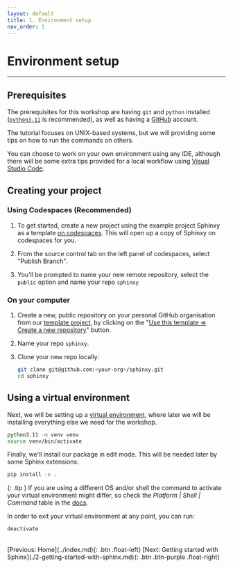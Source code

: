 ```yaml
---
layout: default
title: 1. Environment setup
nav_order: 1
---
```


# Environment setup

---

## Prerequisites

The prerequisites for this workshop are having `git` and `python` installed
([`python3.11`](https://www.python.org/downloads/) is recommended), as well as having a
[GitHub](https://github.com/) account.

The tutorial focuses on UNIX-based systems, but we will providing some tips on how to run the
commands on others.

You can choose to work on your own environment using any IDE, although there will be some extra
tips provided for a local workflow using [Visual Studio Code](https://code.visualstudio.com/).

## Creating your project

### Using Codespaces (Recommended)

1. To get started, create a new project using the example project Sphinxy as a template
   [on codespaces](https://codespaces.new/aelsayed95/sphinxy). This will open up a copy of Sphinxy
   on codespaces for you.

2. From the source control tab on the left panel of codespaces, select "Publish Branch".

3. You'll be prompted to name your new remote repository, select the `public` option and name your
   repo `sphinxy`

### On your computer

1. Create a new, public repository on your personal GitHub organisation from our
   [template project](https://github.com/aelsayed95/sphinxy), by clicking on the
   "[Use this template => Create a new repository](https://github.com/aelsayed95/sphinxy/generate)"
   button.

2. Name your repo `sphinxy`.

3. Clone your new repo locally:

   ```sh
   git clone git@github.com:<your-org>/sphinxy.git
   cd sphinxy
   ```

## Using a virtual environment

Next, we will be setting up a [virtual environment](https://docs.python.org/3/tutorial/venv.html),
where later we will be installing everything else we need for the workshop.

```sh
python3.11 -m venv venv
source venv/bin/activate
```

Finally, we'll install our package in edit mode. This will be needed later by some Sphinx
extensions:

```sh
pip install -e .
```

{: .tip }
If you are using a different OS and/or shell the command to activate your virtual
environment might differ, so check the _Platform | Shell | Command_ table in the
[docs](https://docs.python.org/3/library/venv.html#creating-virtual-environments).

In order to exit your virtual environment at any point, you can run:

```sh
deactivate
```

<br />
[Previous: Home](../index.md){: .btn .float-left}
[Next: Getting started with Sphinx](./2-getting-started-with-sphinx.md){: .btn .btn-purple .float-right}
<br />
